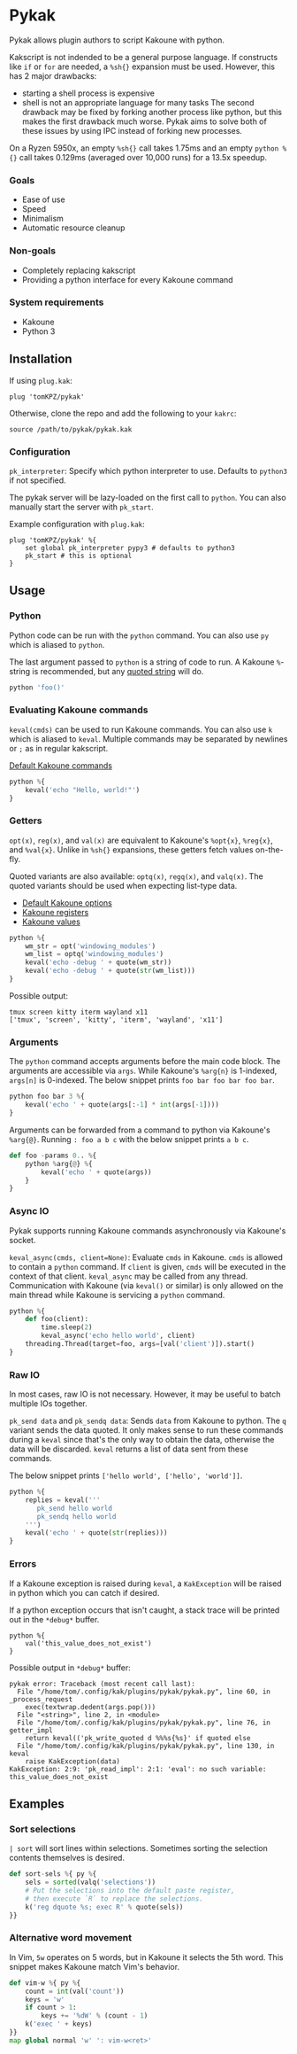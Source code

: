 # Pykak
Pykak allows plugin authors to script Kakoune with python.

Kakscript is not indended to be a general purpose language.  If constructs like `if` or `for` are needed, a `%sh{}` expansion must be used.  However, this has 2 major drawbacks:
- starting a shell process is expensive
- shell is not an appropriate language for many tasks
The second drawback may be fixed by forking another process like python, but this makes the first drawback much worse.  Pykak aims to solve both of these issues by using IPC instead of forking new processes.

On a Ryzen 5950x, an empty `%sh{}` call takes 1.75ms and an empty `python %{}` call takes 0.129ms (averaged over 10,000 runs) for a 13.5x speedup.

### Goals
- Ease of use
- Speed
- Minimalism
- Automatic resource cleanup

### Non-goals
- Completely replacing kakscript
- Providing a python interface for every Kakoune command

### System requirements
- Kakoune
- Python 3

## Installation
If using `plug.kak`:
```
plug 'tomKPZ/pykak'
```

Otherwise, clone the repo and add the following to your `kakrc`:
```
source /path/to/pykak/pykak.kak
```

### Configuration
`pk_interpreter`: Specify which python interpreter to use.  Defaults to `python3` if not specified.

The pykak server will be lazy-loaded on the first call to `python`.  You can also manually start the server with `pk_start`.

Example configuration with `plug.kak`:
```
plug 'tomKPZ/pykak' %{
    set global pk_interpreter pypy3 # defaults to python3
    pk_start # this is optional
}
```

## Usage

### Python
Python code can be run with the `python` command.  You can also use `py` which is aliased to `python`.

The last argument passed to `python` is a string of code to run.  A Kakoune `%`-string is recommended, but any [quoted string](https://github.com/mawww/kakoune/blob/master/doc/pages/command-parsing.asciidoc#quoted-strings) will do.

```python
python 'foo()'
```

### Evaluating Kakoune commands

`keval(cmds)` can be used to run Kakoune commands.  You can also use `k` which is aliased to `keval`.  Multiple commands may be separated by newlines or `;` as in regular kakscript.

[Default Kakoune commands](https://github.com/mawww/kakoune/blob/master/doc/pages/commands.asciidoc)

```python
python %{
    keval('echo "Hello, world!"')
}
```

### Getters
`opt(x)`, `reg(x)`, and `val(x)` are equivalent to Kakoune's `%opt{x}`, `%reg{x}`, and `%val{x}`.  Unlike in `%sh{}` expansions, these getters fetch values on-the-fly.

Quoted variants are also available: `optq(x)`, `regq(x)`, and `valq(x)`.  The quoted variants should be used when expecting list-type data.

- [Default Kakoune options](https://github.com/mawww/kakoune/blob/master/doc/pages/options.asciidoc#builtin-options)
- [Kakoune registers](https://github.com/mawww/kakoune/blob/master/doc/pages/registers.asciidoc#default-registers)
- [Kakoune values](https://github.com/mawww/kakoune/blob/master/doc/pages/expansions.asciidoc#value-expansions)

```python
python %{
    wm_str = opt('windowing_modules')
    wm_list = optq('windowing_modules')
    keval('echo -debug ' + quote(wm_str))
    keval('echo -debug ' + quote(str(wm_list)))
}
```
Possible output:
```
tmux screen kitty iterm wayland x11
['tmux', 'screen', 'kitty', 'iterm', 'wayland', 'x11']
```

### Arguments
The `python` command accepts arguments before the main code block.  The arguments are accessible via `args`.  While Kakoune's `%arg{n}` is 1-indexed, `args[n]` is 0-indexed.  The below snippet prints `foo bar foo bar foo bar`.

```python
python foo bar 3 %{
    keval('echo ' + quote(args[:-1] * int(args[-1])))
}
```

Arguments can be forwarded from a command to python via Kakoune's `%arg{@}`.  Running `: foo a b c` with the below snippet prints `a b c`.

```python
def foo -params 0.. %{
    python %arg{@} %{
        keval('echo ' + quote(args))
    }
}
```

### Async IO
Pykak supports running Kakoune commands asynchronously via Kakoune's socket.

`keval_async(cmds, client=None)`: Evaluate `cmds` in Kakoune.  `cmds` is allowed to contain a `python` command.  If `client` is given, `cmds` will be executed in the context of that client.  `keval_async` may be called from any thread.  Communication with Kakoune (via `keval()` or similar) is only allowed on the main thread while Kakoune is servicing a `python` command.

```python
python %{
    def foo(client):
        time.sleep(2)
        keval_async('echo hello world', client)
    threading.Thread(target=foo, args=[val('client')]).start()
}
```

### Raw IO
In most cases, raw IO is not necessary.  However, it may be useful to batch multiple IOs together.

`pk_send data` and `pk_sendq data`: Sends `data` from Kakoune to python.  The `q` variant sends the data quoted.  It only makes sense to run these commands during a `keval` since that's the only way to obtain the data, otherwise the data will be discarded.  `keval` returns a list of data sent from these commands.

The below snippet prints `['hello world', ['hello', 'world']]`.

```python
python %{
    replies = keval('''
       pk_send hello world
       pk_sendq hello world
    ''')
    keval('echo ' + quote(str(replies)))
}
```

### Errors
If a Kakoune exception is raised during `keval`, a `KakException` will be raised in python which you can catch if desired.

If a python exception occurs that isn't caught, a stack trace will be printed out in the `*debug*` buffer.

```
python %{
    val('this_value_does_not_exist')
}
```
Possible output in `*debug*` buffer:
```
pykak error: Traceback (most recent call last):
  File "/home/tom/.config/kak/plugins/pykak/pykak.py", line 60, in _process_request
    exec(textwrap.dedent(args.pop()))
  File "<string>", line 2, in <module>
  File "/home/tom/.config/kak/plugins/pykak/pykak.py", line 76, in getter_impl
    return keval(('pk_write_quoted d %%%s{%s}' if quoted else
  File "/home/tom/.config/kak/plugins/pykak/pykak.py", line 130, in keval
    raise KakException(data)
KakException: 2:9: 'pk_read_impl': 2:1: 'eval': no such variable: this_value_does_not_exist
```

## Examples

### Sort selections
`| sort` will sort lines within selections.  Sometimes sorting the selection contents themselves is desired.
```python
def sort-sels %{ py %{
    sels = sorted(valq('selections'))
    # Put the selections into the default paste register,
    # then execute `R` to replace the selections.
    k('reg dquote %s; exec R' % quote(sels))
}}
```

### Alternative word movement
In Vim, `5w` operates on 5 words, but in Kakoune it selects the 5th word.  This snippet makes Kakoune match Vim's behavior.
```python
def vim-w %{ py %{
    count = int(val('count'))
    keys = 'w'
    if count > 1:
        keys += '%dW' % (count - 1)
    k('exec ' + keys)
}}
map global normal 'w' ': vim-w<ret>'
```
